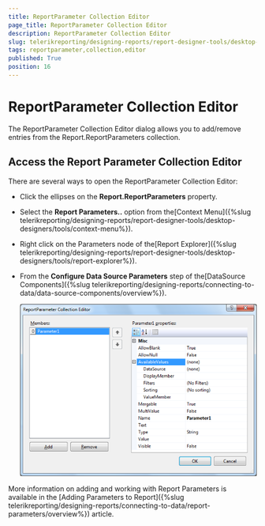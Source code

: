 ```yaml
---
title: ReportParameter Collection Editor
page_title: ReportParameter Collection Editor 
description: ReportParameter Collection Editor
slug: telerikreporting/designing-reports/report-designer-tools/desktop-designers/tools/reportparameter-collection-editor
tags: reportparameter,collection,editor
published: True
position: 16
---
```


# ReportParameter Collection Editor

The ReportParameter Collection Editor dialog allows you to add/remove entries from the Report.ReportParameters collection.

## Access the Report Parameter Collection Editor

There are several ways to open the ReportParameter Collection Editor: 

* Click the ellipses on the __Report.ReportParameters__ property.

* Select the __Report Parameters..__ option from the[Context Menu]({%slug telerikreporting/designing-reports/report-designer-tools/desktop-designers/tools/context-menu%}).

* Right click on the Parameters node of the[Report Explorer]({%slug telerikreporting/designing-reports/report-designer-tools/desktop-designers/tools/report-explorer%}).

* From the __Configure Data Source Parameters__ step of the[DataSource Components]({%slug telerikreporting/designing-reports/connecting-to-data/data-source-components/overview%}).
  

  ![](images/ReportParameterEditor.png)
  
More information on adding and working with Report Parameters is available in the [Adding Parameters to Report]({%slug telerikreporting/designing-reports/connecting-to-data/report-parameters/overview%}) article. 
